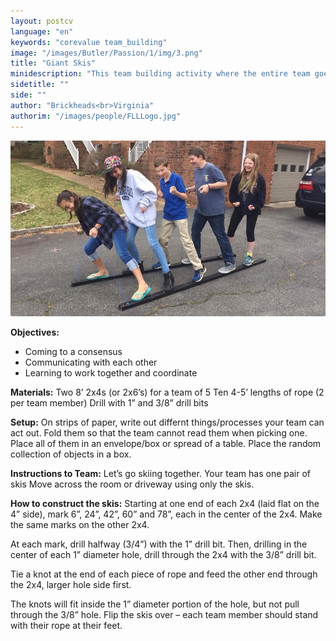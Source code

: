 ```yaml
---
layout: postcv
language: "en"
keywords: "corevalue team_building"
image: "/images/Butler/Passion/1/img/3.png"
title: "Giant Skis"
minidescription: "This team building activity where the entire team goes skiing together using 2 homemade wooden skis."
sidetitle: ""
side: ""
author: "Brickheads<br>Virginia"
authorim: "/images/people/FLLLogo.jpg"
---
```



<img src="/images/CoreValues/GiantSkis.jpg" style="max-width: 100%">

<b>Objectives:</b>
- Coming to a consensus
- Communicating with each other
- Learning to work together and coordinate

<b>Materials:</b>
Two 8’ 2x4s (or 2x6’s) for a team of 5
Ten 4-5’ lengths of rope (2 per team member) 
Drill with 1” and 3/8” drill bits

<b>Setup:</b>
On strips of paper, write out differnt things/processes your team can act out. Fold them so that the team cannot read them when picking one. Place all of them in an envelope/box or spread of a table. Place the random collection of objects in a box.

<b>Instructions to Team:</b>
Let’s go skiing together. Your team has one pair of skis Move across the room or driveway using only the skis.

<b>How to construct the skis:</b>
Starting at one end of each 2x4 (laid flat on the 4” side), mark 6”, 24”, 42”, 60” and 78”, each in the center of the 2x4. Make the same marks on the other 2x4.

At each mark, drill halfway (3/4”) with the 1” drill bit. Then, drilling in the center of each 1” diameter hole, drill through the 2x4 with the 3/8” drill bit.

Tie a knot at the end of each piece of rope and feed the other end through the 2x4, larger hole side first. 

The knots will fit inside the 1” diameter portion of the hole, but not pull through the 3/8” hole.
Flip the skis over – each team member should stand with their rope at their feet.




